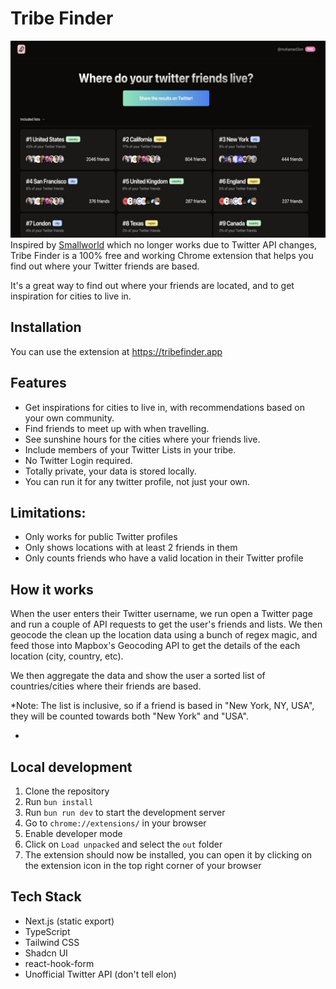 # Tribe Finder

![Tribe Finder UI](image.png)
Inspired by [Smallworld](https://github.com/devonzuegel/smallworld) which no longer works
due to Twitter API changes, Tribe Finder is a 100% free and working Chrome extension that helps you find out where your Twitter friends are
based.

It's a great way to find out where your friends are located, and to get inspiration for
cities to live in.

## Installation

You can use the extension at https://tribefinder.app

## Features

- Get inspirations for cities to live in, with recommendations based on your own community.
- Find friends to meet up with when travelling.
- See sunshine hours for the cities where your friends live.
- Include members of your Twitter Lists in your tribe.
- No Twitter Login required.
- Totally private, your data is stored locally.
- You can run it for any twitter profile, not just your own.

## Limitations:

- Only works for public Twitter profiles
- Only shows locations with at least 2 friends in them
- Only counts friends who have a valid location in their Twitter profile

## How it works

When the user enters their Twitter username, we run open a Twitter page and run a couple of API
requests to get the user's friends and lists. We then geocode the clean up the location data using a
bunch of regex magic, and feed those into Mapbox's Geocoding API to get the details of the each
location (city, country, etc).

We then aggregate the data and show the user a sorted list of countries/cities where their friends
are based.

\*Note: The list is inclusive, so if a friend is based in "New York, NY, USA", they will be
counted towards both "New York" and "USA".

-

## Local development

1. Clone the repository
2. Run `bun install`
3. Run `bun run dev` to start the development server
4. Go to `chrome://extensions/` in your browser
5. Enable developer mode
6. Click on `Load unpacked` and select the `out` folder
7. The extension should now be installed, you can open it by clicking on the extension icon in the top right corner of your browser

## Tech Stack

- Next.js (static export)
- TypeScript
- Tailwind CSS
- Shadcn UI
- react-hook-form
- Unofficial Twitter API (don't tell elon)
